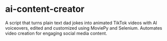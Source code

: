 # ai-content-creator
A script that turns plain text dad jokes into animated TikTok videos with AI voiceovers, edited and customized using MoviePy and Selenium. Automates video creation for engaging social media content.
